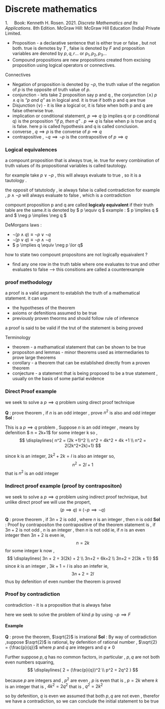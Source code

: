 # Discrete mathematics

1.     Book: Kenneth H. Rosen. 2021. *Discrete Mathematics and Its Applications*. 8th Edition. McGraw Hill: McGraw Hill Education (India) Private Limited.

- Proposition - a declarative sentence that is either true or false , but not both. true is demotes by $T$ , false is denoted by $F$ and proposition variables are denoted by $p,q,r...$ or $p_1,p_2,p_3...$
- Compound propositions are new propositions created from excising proposition using logical operators or connectives.

Connectives

- Negation of proposition is denoted by $\neg p$, the truth value of the negation of $p$ is the opposite of truth value of $p$.
- conjunction - lets take 2 proposition say p and q , the conjunction ($\land$) $p \land q$ is *“p and q”* as in logical and. it is true if both p and q are true
- Disjunction ($\lor$) - it is like a logical or, it is false when both p and q are false otherwise true.
- implication or conditional statement, $p \implies q$  (p implies q or p conditional q) is the proposition *“if p, then q” . $p \implies q$* is false when p is true and q is false. here p is called hypothesis and q is called conclusion.
- converse , $q \implies p$ is the converse of $p \implies q$
- contrapositive , $\neg q \implies \neg p$ is the contrapositive of $p \implies q$

### Logical equivalences

a compount proposition that is always true, ie. true for every combination of truth values of its propositional variables is called tautology.

for example take $p \lor \neg p$ , this will always evaluate to true , so it is a tautology .

the opposit of tatutolody , ie always false is called contradiction
for example , $p \land \neg p$ will always evaluate to false , which is a contradiction

compount proposition p and q are called **logicaly equivalent** if their truth table are the same.it is denoted by $ p \equiv q $
example : $ p \implies q $ and $ \neg p \implies \neg q $

DeMorgans laws :
- $\neg(p \land q) \equiv \neg p \lor \neg q$
- $\neg(p \lor q) \equiv \neg p \land \neg q$
- $ p \implies q \equiv \neg p \lor q$

how to state two compount propositons are not logically equaivalent ?
- find any one row in the truth table where one evaluates to true and other evaluates to false --> this consitions are called a counterexample


### proof methodology

a proof is a valid argument to establish the truth of a mathematical statement.
it can use
- the hypotheses of the theorem
- axioms or defenitions assumed to be true
- previously proven theorms
and should follow rule of inference

a proof is said to be valid if the trut of the statement is being proved

Terminology
- theorem - a mathamatical statement that can be shown to be true
- propositon and lemmas - minor theorems used as intermediaries to prove large theorems
- corollary - a theorem that can be established directly from a proven theorem
- conjecture - a statement that is being proposed to be a true statement , usually on the basis of some partial evidence

### Direct Proof example

we seek to solve a $p \implies q$ problem using direct proof technique

**Q** : prove theorem , if $n$ is an odd integer , prove $n^2$ is also and odd integer
**Sol** :

This is a $p \implies q$ problem ,
Suppose $n$ is an odd integer , means by defenition $ n = 2k+1$ for some integer k
so ,
$$
\displaylines{
n^2 = (2k +1)^2 \\ n^2 = 4k^2 + 4k +1 \\ n^2 = 2(2k^2+2k)+1}
$$

since k is an integer, $2k^2+2k =l$ is also an integer
so,
$$
n^2 = 2l+1
$$
that is $n^2$ is an odd integer

### Indirect proof example (proof by contrapositon)


we seek to solve a $p \implies q$ problem using indirect proof technique, but unlike direct proof we will use the propert,
$$
(p \implies q) \equiv (\neg p \implies \neg q)
$$

**Q** : prove theorem , if $3n+2$ is odd , where $n$ is an integer , then $n$ is odd
**Sol** :
Proof by contrapositon
the contrapositive of the theorem statement is , if $3n+2$ is not odd ,
$n$ is an integer , then $n$ is not odd
ie, if $n$ is an even integer then $3n+2$ is even
ie,
$$
n=2k
$$
for some integer k
now ,
$$
\displaylines{
3n + 2 = 3(2k) + 2 \\
3n+2 = 6k+2 \\
3n+2 = 2(3k + 1)}
$$
since $k$ is an integer , $3k+1 =l$ is also an intefer
ie,
$$
3n+2 = 2l
$$
thus by defenition of even number the theorem is proved

### Proof by contradiction

contradiction - it is a proposition that is always false

here we seek to solve the problem of kind $p$ by using $\neg p \implies F$

#### Example
**Q** : prove the theorem, $\sqrt{2}$ is irrational
**Sol** :
By way of contradiction ,suppose $\sqrt{2}$ is rational,
by defenition of rational number , $\sqrt{2} = {\frac{p}{q}}$ where $p$ and $q$ are integers and $q \neq 0$

Further suppose $p,q$ has no common factors,
in particular , $p,q$ are not both even numbers
squaring,
$$
\displaylines{
2 = (\frac{p}{q})^2 \\
p^2 = 2q^2
}
$$

because $p$ are integers and , $p^2$ are even , $p$ is even
that is , $p=2k$ where $k$ is an integer
that is , $4k^2 = 2q^2$
that is , $q^2 = 2k^2$

so by defenition, $q$ is even
we assumed that both $p,q$ are not even , therefor we have a contradiction,
so we can conclude the initial statement to be true

